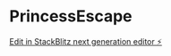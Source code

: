 # PrincessEscape

[Edit in StackBlitz next generation editor ⚡️](https://stackblitz.com/~/github.com/CamilaAnderle/PrincessEscape)